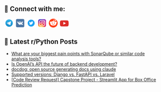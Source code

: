 ## 🔎 Connect with me:
[<img src="https://github.com/bullbesh/bullbesh/blob/main/images/Telegram.png" width="32" height="32" />](https://t.me/bullbesh)
[<img src="https://github.com/bullbesh/bullbesh/blob/main/images/VK.png" width="32" height="32" />](https://vk.com/bullbesh)
[<img src="https://github.com/bullbesh/bullbesh/blob/main/images/Twitter.png" width="32" height="32" />](https://twitter.com/bullbesh1)
[<img src="https://github.com/bullbesh/bullbesh/blob/main/images/Instagram.png" width="32" height="32" />](https://www.instagram.com/bullbesh)
[<img src="https://github.com/bullbesh/bullbesh/blob/main/images/Reddit.png" width="32" height="32" />](https://www.reddit.com/user/bullbesh)
[<img src="https://github.com/bullbesh/bullbesh/blob/main/images/YouTube.png" width="32" height="32" />](https://www.youtube.com/channel/UCtfjRs6uzgq5mfm8S06WTcg)

## 📕 Latest r/Python Posts
<!-- BLOG-POST-LIST:START -->
- [What are your biggest pain points with SonarQube or similar code analysis tools?](https://www.reddit.com/r/Python/comments/1joszcx/what_are_your_biggest_pain_points_with_sonarqube/)
- [Is OpenAI’s API the future of backend development?](https://www.reddit.com/r/Python/comments/1joqx39/is_openais_api_the_future_of_backend_development/)
- [docdog: open source generating docs using claude](https://www.reddit.com/r/Python/comments/1joq5x3/docdog_open_source_generating_docs_using_claude/)
- [Supported versions: Django vs. FastAPI vs. Laravel](https://www.reddit.com/r/Python/comments/1jooytw/supported_versions_django_vs_fastapi_vs_laravel/)
- [[Code Review Request] Capstone Project - Streamlit App for Box Office Prediction](https://www.reddit.com/r/Python/comments/1jojd8e/code_review_request_capstone_project_streamlit/)
<!-- BLOG-POST-LIST:END -->
